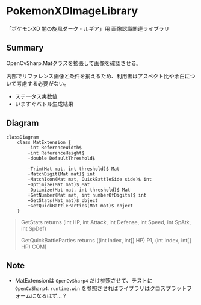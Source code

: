 # PokemonXDImageLibrary

「ポケモンXD 闇の旋風ダーク・ルギア」用 画像認識関連ライブラリ

## Summary

OpenCvSharp.Matクラスを拡張して画像を確認させる。

内部でリファレンス画像と条件を揃えるため、利用者はアスペクト比や余白について考慮する必要がない。

- ステータス実数値
- いますぐバトル生成結果

## Diagram

```mermaid
classDiagram
    class MatExtension {
        -int ReferenceWidth$
        -int ReferenceHeight$
        -double DefaultThreshold$

        -Trim(Mat mat, int threshold)$ Mat
        -MatchDigit(Mat mat)$ int
        -MatchIcon(Mat mat, QuickBattleSide side)$ int
        +Optimize(Mat mat)$ Mat
        -Optimize(Mat mat, int threshold)$ Mat
        +GetNumber(Mat mat, int numberOfDigits)$ int
        +GetStats(Mat mat)$ object
        +GetQuickBattleParties(Mat mat)$ object
    }
```

> GetStats returns (int HP, int Attack, int Defense, int Speed, int SpAtk, int SpDef)
> 
> GetQuickBattleParties returns ((int Index, int[] HP) P1, (int Index, int[] HP) COM)

## Note

- MatExtensionは `OpenCvSharp4` だけ参照させて、テストに `OpenCvSharp4.runtime.win` を参照させればライブラリはクロスプラットフォームになるはず...？